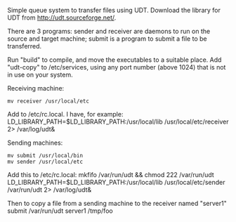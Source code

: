 Simple queue system to transfer files using UDT.
Download the library for UDT from http://udt.sourceforge.net/.

There are 3 programs:
	sender and receiver are daemons to run on the source and target machine;
	submit is a program to submit a file to be transferred.

Run "build" to compile, and move the executables to a suitable place.
Add "udt-copy" to /etc/services, using any port number (above 1024) that is not
in use on your system.

Receiving machine:

	mv receiver /usr/local/etc
Add to /etc/rc.local. I have, for example:
	LD_LIBRARY_PATH=$LD_LIBRARY_PATH:/usr/local/lib /usr/local/etc/receiver 2> /var/log/udt&

Sending machines:

	mv submit /usr/local/bin
	mv sender /usr/local/etc
Add this to /etc/rc.local:
	mkfifo /var/run/udt && chmod 222 /var/run/udt
	LD_LIBRARY_PATH=$LD_LIBRARY_PATH:/usr/local/lib /usr/local/etc/sender /var/run/udt 2> /var/log/udt&

Then to copy a file from a sending machine to the receiver named "server1"
	submit /var/run/udt server1 /tmp/foo

